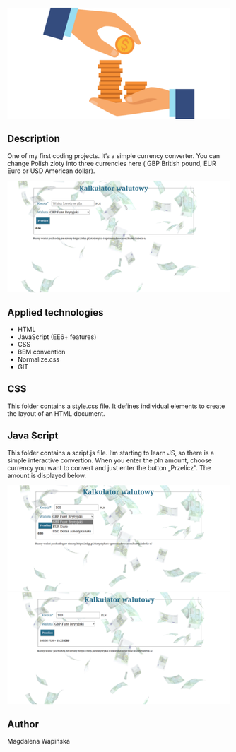 ![money image](images/changemoney.png)
## Description
One of my first coding projects. It’s a simple currency converter. 
You can change Polish zloty into three currencies here ( GBP British pound, EUR Euro or USD American dollar).

![currency converter page print screen](images/currency1.png) 

## Applied technologies
-	HTML
- JavaScript (EE6+ features)
- CSS
- BEM convention
-	Normalize.css
-	GIT

## CSS
This folder contains a style.css file. It defines individual elements to create the layout of an HTML document.

## Java Script
This folder contains a script.js file. I’m starting to learn JS, so there is a simple interactive convertion. When you enter the pln amount, choose currency you want to convert and just enter the button „Przelicz”. The amount is displayed below.

![currency converter page print screen](images/currency2.png) 
![currency converter page print screen](images/currency3.png) 

## Author
Magdalena Wapińska



